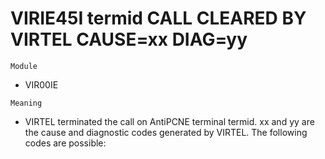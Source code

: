 # VIRIE45I termid CALL CLEARED BY VIRTEL CAUSE=xx DIAG=yy

`Module`
- VIR00IE

`Meaning`
- VIRTEL terminated the call on AntiPCNE terminal termid. xx and yy are the cause and diagnostic codes generated by VIRTEL. The following codes are possible:
